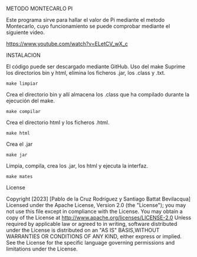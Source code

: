 METODO MONTECARLO PI

Este programa sirve para hallar el valor de Pi mediante el metodo Montecarlo, cuyo funcionamiento se puede comprobar mediante el siguiente video. 

https://www.youtube.com/watch?v=ELetCV_wX_c

INSTALACION

El código puede ser descargado mediante GitHub.
Uso del make
Suprime los directorios bin y html, elimina los ficheros .jar, los .class y .txt.

	make limpiar

Crea el directorio bin y allí almacena los .class que ha compilado durante la ejecución del make.

	make compilar

Crea el directorio html y los ficheros .html.

	make html

Crea el .jar

	make jar

Limpia, compila, crea los .jar, los html y ejecuta la interfaz.

	make mates

License

Copyright [2023] [Pablo de la Cruz Rodríguez y Santiago Battat Bevilacqua] Licensed under the Apache License, Version 2.0 (the "License"); you may not use this file except in compliance with the License. You may obtain a copy of the License at http://www.apache.org/licenses/LICENSE-2.0 Unless required by applicable law or agreed to in writing, software distributed under the License is distributed on an "AS IS" BASIS,WITHOUT WARRANTIES OR CONDITIONS OF ANY KIND, either express or implied. See the License for the specific language governing permissions and limitations under the License.
